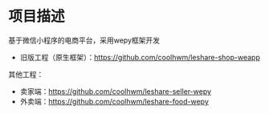 # 项目描述
基于微信小程序的电商平台，采用wepy框架开发
- 旧版工程（原生框架）：https://github.com/coolhwm/leshare-shop-weapp

其他工程：
- 卖家端：https://github.com/coolhwm/leshare-seller-wepy
- 外卖端：https://github.com/coolhwm/leshare-food-wepy
